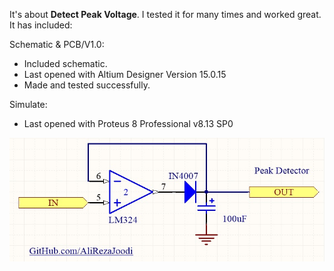 It's about **Detect Peak Voltage**. I tested it for many times and worked great. It has included:

Schematic & PCB/V1.0:
- Included schematic.
- Last opened with Altium Designer Version 15.0.15
- Made and tested successfully.

Simulate:
- Last opened with Proteus 8 Professional v8.13 SP0

![This is an image](https://github.com/AliRezaJoodi/Electronic-Modules/blob/main/Detect%20Peak%20Voltage/Schematic/V1.0.jpg?raw=true)
